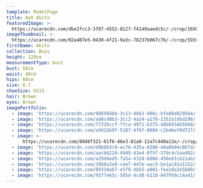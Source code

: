 ```yaml
---
template: ModelPage
title: AaX Akito
featuredImage: >-
  https://ucarecdn.com/dbe2fcc3-3f87-4552-8127-f4149aaedc5c/-/crop/1650x792/0,191/-/preview/
imageThumbnail: >-
  https://ucarecdn.com/02a407e5-0430-4f21-9a3c-78237b067c7b/-/crop/593x911/73,19/-/preview/
firstName: Akito
collection: Boys
height: 129cm
measurementType: bust
bust: 58cm
waist: 48cm
hips: 60cm
size: 6-7
shoeSize: US13
hair: Brown
eyes: Brown
imagePortfolio:
  - image: 'https://ucarecdn.com/98b564bb-3c13-4b63-906c-bfe88a9295b4/'
  - image: 'https://ucarecdn.com/ad8cd0b3-3cc2-4a24-a1f0-1352a1dbd298/'
  - image: 'https://ucarecdn.com/7732bccf-ffca-4971-b375-40b8934b5668/'
  - image: 'https://ucarecdn.com/a5015b97-5187-4f87-8084-c2b46ef0d727/'
  - image: >-
      https://ucarecdn.com/8848f321-61fb-46e3-81a0-12a7c440a12e/-/crop/938x969/0,109/-/preview/
  - image: 'https://ucarecdn.com/d9b6b3c9-ec76-435a-8380-40a0b04c067d/'
  - image: 'https://ucarecdn.com/aacb6224-49d9-43e4-8f5f-379c4c5aad82/'
  - image: 'https://ucarecdn.com/a29d4ed5-7a5a-4318-b0b6-456e01cb21ab/'
  - image: 'https://ucarecdn.com/3960a3e0-cee7-447e-aac5-be1ac81a1152/'
  - image: 'https://ucarecdn.com/89310ab7-e5f8-4b55-a001-fee2da3e5b80/'
  - image: 'https://ucarecdn.com/9377e65c-585d-4cd8-b118-847959c14a41/'
---
```


